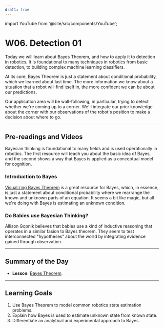 ```yaml
---
draft: true
---
```


import YouTube from '@site/src/components/YouTube';


# W06. Detection 01
Today we will learn about Bayes Theorem, and how to apply it to detection in robotics. It is foundational to many techniques in robotics from basic detection, to building complex machine learning classifiers.

At its core, Bayes Theorem is just a statement about conditional probability, which we learned about last time. The more information we know about a situation that a robot will find itself in, the more confident we can be about our predictions.

Our application area will be wall-following, in particular, trying to detect whether we're coming up to a corner. We'll integrate our prior knowledge about the corner with our observations of the robot's position to make a decision about where to go.

---
## Pre-readings and Videos
Bayesian thinking is foundational to many fields and is used operationally in robotics. The first resource will teach you about the basic idea of Bayes, and the second shows a way that Bayes is applied as a conceptual model for cognition.

### Introduction to Bayes
[Visualizing Bayes Theorem](https://oscarbonilla.com/2009/05/visualizing-bayes-theorem/) is a great resource for Bayes, which, in essence, is just a statement about conditional probability where we rearrange the known and unknown parts of an equation. It seems a bit like magic, but all we're doing with Bayes is estimating an unknown condition.


### Do Babies use Bayesian Thinking?
<YouTube id="gtG7hn9Mr3g" />
Allison Gopnik believes that babies use a kind of inductive reasoning that operates in a similar fasion to Bayes theorem. They seem to test interconnected "hypotheses" about the world by integrating evidence gained through observation.


---
## Summary of the Day

- **Lesson**. [Bayes Theorem](/teaching/lessons/bayes.md).

---
## Learning Goals
1. Use Bayes Theorem to model common robotics state estimation problems.
2. Explain how Bayes is used to estimate unknown state from known state.
3. Differentiate an analytical and experimental approach to Bayes.